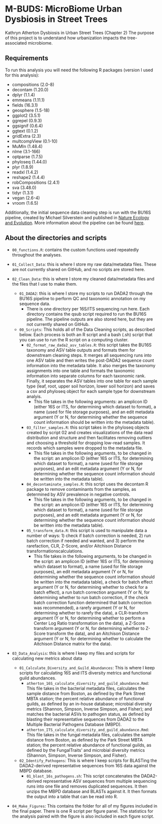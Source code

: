 # M-BUDS: MicroBiome Urban Dysbiosis in Street Trees 
Kathryn Atherton Dysbiosis in Urban Street Trees (Chapter 2)
The purpose of this project is to understand how urbanization impacts the tree-associated microbiome. 

## Requirements
To run this analysis you will need the following R packages (version I used for this analysis):
- compositions (2.0-8)
- decontam (1.20.0)
- dplyr (1.1.4)
- emmeans (1.11.1)
- fields (16.3.1)
- geosphere (1.5-18)
- ggplot2 (3.5.1)
- ggrepel (0.9.3)
- ggsignif (0.6.4)
- ggtext (0.1.2)
- gridExtra (2.3)
- multcompView (0.1-10)
- MuMIn (1.48.4)
- nlme (3.1-166)
- optparse (1.7.5)
- phyloseq (1.44.0)
- plyr (1.8.9)
- readxl (1.4.2)
- reshape2 (1.4.4)
- robCompositions (2.4.1)
- sva (3.48.0)
- tidyr (1.3.1)
- vegan (2.6-4)
- vroom (1.6.5)

Additionally, the initial sequence data cleaning step is run with the BU16S pipeline, created by Michael Silverstein and published in [Nature Ecology and Evolution](https://www.nature.com/articles/s41559-024-02440-6). More information about the pipeline can be found [here](https://github.com/Boston-University-Microbiome-Initiative/BU16s). 

## About the directories and scripts
- `00_functions.R`: contains the custom functions used repeatedly throughout the analyses.

- `01_Collect_Data`: this is where I store my raw data/metadata files. These are not currently shared on GitHub, and no scripts are stored here.
- `02_Clean_Data`: this is where I store my cleaned data/metadata files and the files that I use to make them.
    - `01_DADA2`: this is where I store my scripts to run DADA2 through the BU16S pipeline to perform QC and taxonomic annotation on my sequence data.
      - There is one directory per 16S/ITS sequencing run here. Each directory contains the qsub script required to run the BU16S pipeline. The pipeline outputs are also stored here, but they are not currently shared on GitHub.
    - `00_Scripts`: This holds all of the Data Cleaning scripts, as described below. Each process is both an R script and a bash (.sh) script that you can use to run the R script on a computing cluster. 
        - `02_format_raw_dada2_asv_tables.R`: this script takes the BU16S taxonomy and ASV table outputs and formats them for downstream cleaning steps. It merges all sequencing runs into one ASV table and then writes the post-DADA2 sequence count information into the metadata table. It also merges the taxonomy assignments into one table and formats the taxonomic information into separate columns for each taxonomic rank. Finally, it separates the ASV tables into one table for each sample type (leaf, root, upper soil horizon, lower soil horizon) and saves a csv and phyloseq object for each sample type for downstream analyis.
            - This file takes in the following arguments: an amplicon ID (either 16S or ITS, for determining which dataset to format), a name (used for file storage purposes), and an edit metadata argument (Y or N, for determining whether the sequence count information should be written into the metadata table). 
        - `03_filter_samples.R`: this script takes in the phyloseq objects created by script 02 and creates visualizations of the data read distribution and structure and then facilitates removing outliers and choosing a threshold for dropping low-read samples. It records which samples were dropped to the metadata file. 
            - This file takes in the following arguments, to be changed in the script: an amplicon ID (either 16S or ITS, for determining which dataset to format), a name (used for file storage purposes), and an edit metadata argument (Y or N, for determining whether the sequence count information should be written into the metadata table).
        - `04_decontaminate_samples.R`: this script uses the decontam R package to remove contaminants from the samples, as determined by ASV prevalence in negative controls.
            - This file takes in the following arguments, to be changed in the script: an amplicon ID (either 16S or ITS, for determining which dataset to format), a name (used for file storage purposes), and an edit metadata argument (Y or N, for determining whether the sequence count information should be written into the metadata table).
        - `05_transform_data.R`: this script is used to manipulate data a number of ways: 1) check if batch correction is needed, 2) run batch correction if needed and wanted, and 3) perform the rarefaction, CLR, Z-Score, and/or Aitchison Distance transformationscalculations.
            - This file takes in the following arguments, to be changed in the script: an amplicon ID (either 16S or ITS, for determining which dataset to format), a name (used for file storage purposes), an edit metadata argument (Y or N, for determining whether the sequence count information should be written into the metadata table), a check for batch effect argument (Y or N, for determining whether to check for a batch effect), a run batch correction argument (Y or N, for determining whether to run batch correction, if the check batch correction function determined that batch correction was recommended), a rarefy argument (Y or N, for determining whether to rarefy the data), a CLR-transform argument (Y or N, for determining whether to perform a Center Log Ratio transformation on the data), a Z-Score transform argument (Y or N, for determining whether to Z-Score transform the data), and an Aitchison Distance argument (Y or N, for determining whether to calculate the Aitchison Distance matrix for the data). 

- `03_Data_Analysis`: this is where I keep my files and scripts for calculating new metrics about data
    - `01_Calculate_Diversity_and_Guild_Abundances`: This is where I keep scripts for calculating 16S and ITS diversity metrics and functional guild abundances.
        - `atherton_16S_calculate_diversity_and_guild_abundance.Rmd`: This file takes in the bacterial metadata files, calculates the sample distance from Boston, as defined by the Park Street MBTA station; the percent relative abundance of functional guilds, as defined by an in-house database; microbial diversity metrics (Shannon, Simpson, Inverse Simpson, and Fisher); and matches the bacterial ASVs to pathogen status, as defined by blasting their representative sequences from DADA2 to the Multiple Bacterial Pathogens Database (MBPD).
        -  `atherton_ITS_calculate_diversity_and_guild_abundance.Rmd`: This file takes in the fungal metadata files, calculates the sample distance from Boston, as defined by the Park Street MBTA station; the percent relative abundance of functional guilds, as defined by the FungalTraits' and microbial diversity metrics (Shannon, Simpson, Inverse Simpson, and Fisher).
     - `02_Identify_Pathogens`: This is where I keep scripts for BLASTing the DADA2-derived representative sequences from 16S data against the MBPD database.
         - `01_blast_16s_pathogens.sh`: This script concatenates the DADA2-derived representative ASV sequences from multiple sequencing runs into one file and removes duplicated sequences. It then unzips the MBPD database and BLASTs against it. It then formats the output into a table that can be read into R.

- `04_Make_Figures`: This contains the folder for all of my figures included in the final paper. There is one R script per figure panel. The statistics for the analysis paired with the figure is also included in each figure script. 

